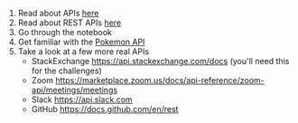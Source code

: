 1. Read about APIs [here](https://en.wikipedia.org/wiki/API)
2. Read about REST APIs [here](https://en.wikipedia.org/wiki/Representational_state_transfer)
3. Go through the notebook
4. Get familiar with the [Pokemon API](https://pokeapi.co/)
5. Take a look at a few more real APIs
    - StackExchange https://api.stackexchange.com/docs (you'll need this for the challenges)
    - Zoom https://marketplace.zoom.us/docs/api-reference/zoom-api/meetings/meetings
    - Slack https://api.slack.com
    - GitHub https://docs.github.com/en/rest